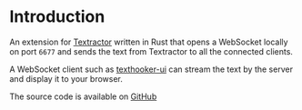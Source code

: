 # Introduction

An extension for [Textractor](https://github.com/Artikash/Textractor) written in
Rust that opens a WebSocket locally on port `6677` and sends the text from
Textractor to all the connected clients.

A WebSocket client such as
[texthooker-ui](https://github.com/Renji-XD/texthooker-ui)
can stream the text by the server and display it to your browser.

The source code is available on
[GitHub](https://github.com/kuroahna/textractor_websocket)
